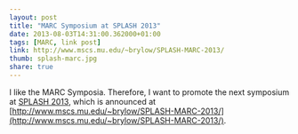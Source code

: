 ```yaml
---
layout: post
title: "MARC Symposium at SPLASH 2013"
date: 2013-08-03T14:31:00.362000+01:00 
tags: [MARC, link post]
link: http://www.mscs.mu.edu/~brylow/SPLASH-MARC-2013/
thumb: splash-marc.jpg
share: true
---
```


I  like the MARC Symposia.
Therefore, I want to promote the next symposium at [SPLASH 2013](http://splashcon.org/), which is announced at [http://www.mscs.mu.edu/~brylow/SPLASH-MARC-2013/](http://www.mscs.mu.edu/~brylow/SPLASH-MARC-2013/).

